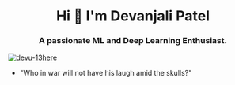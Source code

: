 <h1 align="center">Hi 👋  I'm Devanjali Patel</h1>
<h3 align="center">A passionate ML and Deep Learning Enthusiast.</h3>

<p align="left"> <a href="https://github.com/ryo-ma/github-profile-trophy"><img src="https://github-profile-trophy.vercel.app/?username=devu-13here" alt="devu-13here" /></a> </p>

- "Who in war will not have his laugh amid the skulls?"


